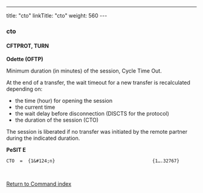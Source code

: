 ---
title: "cto"
linkTitle: "cto"
weight: 560
---<span id="cto"></span>

### cto

#### CFTPROT, TURN

****Odette (OFTP)****

Minimum duration (in minutes) of the session, Cycle Time Out.

At the end of a transfer, the wait timeout for a new transfer is recalculated
depending on:

- the time (hour) for opening the session
- the current time
- the wait delay before disconnection (DISCTS for
    the protocol)
- the duration of the session (CTO)

The session is liberated if no transfer was initiated by the remote
partner during the indicated duration.

****PeSIT E****

`CTO  =  {1&#124;n}                                    {1….32767}`

 

[Return to Command index](../../)
